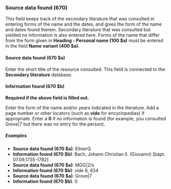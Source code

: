 ### Source data found (670)

This field keeps track of the secondary literature that was consulted in entering forms of the name and the dates, and gives the form of the name and dates found therein. Secondary literature that was consulted but yielded no information is also entered here. Forms of the name that differ from the form given in **Heading - Personal name (100 $a)** must be entered in the field **Name variant (400 $a)**.

#### Source data found (670 $a)

Enter the short title of the resource consulted. This field is connected to the **Secondary literature** database.

#### Information found (670 $b)

**Required if the above field is filled out.**

Enter the form of the name and/or years indicated in the literature. Add a page number or other locators (such as **vide** for encyclopedias) if appropriate. Enter a **0** if no information is found (for example, you consulted Grove|7 but there was no entry for the person).

##### Examples

- **Source data found (670 $a)**: EitnerQ
- **Information found (670 $b)**: Bach, Johann Christian II. (Giovanni) [bapt. 07.09.1735-1782]
- **Source data found (670 $a)**: MGG|2/s
- **Information found (670 $b)**: vide 6, 834
- **Source data found (670 $a)**: Grove|7
- **Information found (670 $b)**: 0
